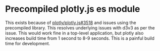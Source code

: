 # Precompiled plotly.js es module

This exists because of
[plotly/plotly.js#3518](https://github.com/plotly/plotly.js/issues/3518) and
issues using the precompiled library. This resolves underlying issues with d3v3
as per the issue. This would work fine in a top-level application, but plotly
also increases build time from 1 second to 8-9 seconds. This is a painful build
time for development.

